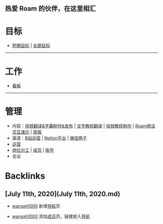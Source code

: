 
## 热爱 Roam 的伙伴，在这里相汇

# 目标
- [短期目标](短期目标.md) | [长期目标](长期目标.md)
- --------------------------------------------------------------------------------

# 工作
- [看板](https://roamresearch.com/#/app/victor-wu/page/OtjPGo9ON)
- --------------------------------------------------------------------------------

# 管理
- 内容：[视频翻译&字幕制作&发布](视频翻译&字幕制作&发布.md) | [文字教程翻译](文字教程翻译.md) | [视频教程制作](视频教程制作.md) | [Roam用法交互演示](Roam用法交互演示.md) | [周报](周报.md)
- 渠道：[B站运营](B站运营.md) | [Notion平台](Notion平台.md) | [微信圈子](微信圈子.md)
- [运营](运营.md)
- [岗位分工](岗位分工.md)  | [成员](成员.md) | [账号](https://gg9cqwfhs9.feishu.cn/docs/doccnatvKa2Whxuc5dXj2XqJzMf#)
- 会议

# Backlinks
## [July 11th, 2020](July 11th, 2020.md)
- [wangxh1000](wangxh1000.md) 新增[导航](导航.md)页

- [wangxh1000](wangxh1000.md) 添加[成员](成员.md)页，链接放入[导航](导航.md)

